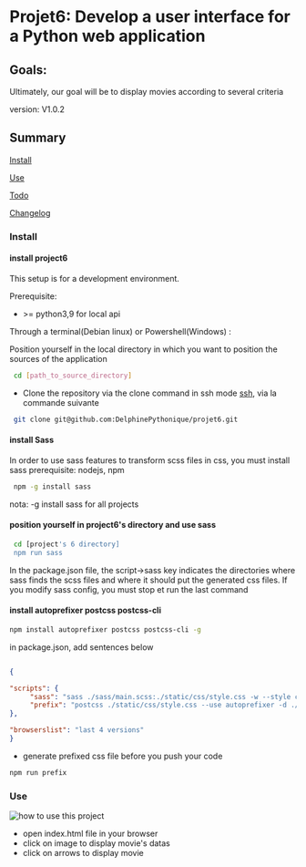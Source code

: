 # Projet6: Develop a user interface for a Python web application

## Goals: 
Ultimately, our goal will be to display movies according to several criteria

version: V1.0.2

## Summary

[Install](#install)

[Use](#use)

[Todo](TODO.md)

[Changelog](CHANGELOG.md)

### <a name="install"></a>Install

#### install project6
This setup is for a development environment.

Prerequisite:

- \>= python3,9 for local api

Through a terminal(Debian linux) or Powershell(Windows) : 

Position yourself in the local directory in which you want to position the sources of the application
``` bash
 cd [path_to_source_directory]
```
-  Clone the repository via the clone command in ssh mode
[ssh](https://docs.github.com/en/authentication/connecting-to-github-with-ssh), via la commande suivante

``` bash
 git clone git@github.com:DelphinePythonique/projet6.git
```

#### install Sass
In order to use sass features to transform scss files in css, you must install sass
prerequisite: nodejs, npm
``` bash
 npm -g install sass
```
nota: -g install sass for all projects

#### position yourself in project6's directory and use sass
``` bash
 cd [project's 6 directory]
 npm run sass
```
In the package.json file, the script->sass key indicates the directories where sass finds the scss files and where
it should put the generated css files.
If you modify sass config, you must stop et run the last command

#### install autoprefixer postcss postcss-cli
```bash
npm install autoprefixer postcss postcss-cli -g
```
in package.json, add sentences below
```json

{

"scripts": {
     "sass": "sass ./sass/main.scss:./static/css/style.css -w --style compressed",
     "prefix": "postcss ./static/css/style.css --use autoprefixer -d ./static/css/prefixed/"
},

"browserslist": "last 4 versions"
}
```
- generate prefixed css file before you  push your code
```bash
npm run prefix
```
### <a name="use"></a>Use

![how to use this project](./static/images/project6.gif)

- open index.html file in your browser
- click on image to display movie's datas
- click on arrows to display movie
